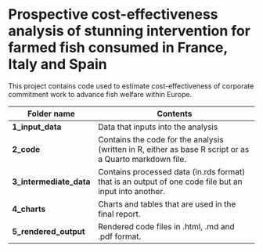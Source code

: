 # Prospective cost-effectiveness analysis of stunning intervention for farmed fish consumed in France, Italy and Spain

This project contains code used to estimate cost-effectiveness of corporate commitment work to advance fish welfare within Europe.

| Folder name             | Contents                                                                                                |
|---------------------|---------------------------------------------------|
| **1_input_data**        | Data that inputs into the analysis                                                                      |
| **2_code**              | Contains the code for the analysis (written in R, either as base R script or as a Quarto markdown file. |
| **3_intermediate_data** | Contains processed data (in.rds format) that is an output of one code file but an input into another.   |
| **4_charts**            | Charts and tables that are used in the final report.                                                    |
| **5_rendered_output**   | Rendered code files in .html, .md and .pdf format.                                                      |
